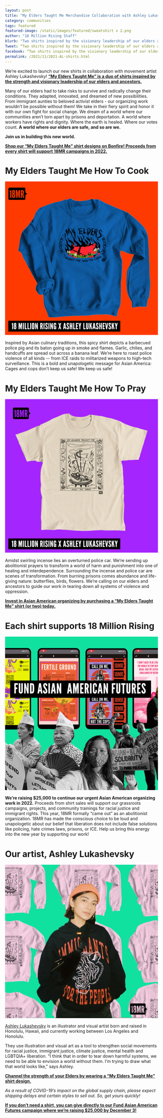 ```yaml
---
layout: post
title: "My Elders Taught Me Merchandise Collaboration with Ashley Lukashevsky"
category: communities
tags: featured
featured-image: /static/images/featured/sweatshirt v 2.png
author: "18 Million Rising Staff"
blurb: "Two shirts inspired by the visionary leadership of our elders and ancestors."
Tweet: “Two shirts inspired by the visionary leadership of our elders and ancestors.”
facebook: “Two shirts inspired by the visionary leadership of our elders and ancestors.”
permalink: /2021/11/2021-AL-shirts.html
---
```



We’re excited to launch our new shirts in collaboration with movement artist Ashley Lukashevsky! **[“My Elders Taught Me” is a duo of shirts inspired by the strength and visionary leadership of our elders and ancestors.](https://www.bonfire.com/store/18-million-rising/)**

Many of our elders had to take risks to survive and radically change their conditions. They adapted, innovated, and dreamed of new possibilities. From immigrant aunties to beloved activist elders - our organizing work wouldn’t be possible without them!
We take in their fiery spirit and honor it with our own fight for social change. We dream of a world where our communities aren’t torn apart by prisons and deportation. A world where workers have rights and dignity. Where the earth is healed. Where our votes count. **A world where our elders are safe, and so are we.**

**Join us in building this new world.**

**[Shop our “My Elders Taught Me” shirt designs on Bonfire! Proceeds from every shirt will support 18MR campaigns in 2022.](https://www.bonfire.com/store/18-million-rising/)**

<h1>My Elders Taught Me How To Cook</h1>

<a href="https://www.bonfire.com/store/18-million-rising/"><img src= "/static/images/featured/sweatshirt 1_.png"></a>

Inspired by Asian culinary traditions, this spicy shirt depicts a barbecued police pig and its baton going up in smoke and flames.
Garlic, chilies, and handcuffs are spread out across a banana leaf. We’re here to roast police violence of all kinds -- from ICE raids to militarized weapons to high-tech surveillance.
This is a bold and unapologetic message for Asian America: Cages and cops don’t keep us safe! We keep us safe!


<h1>My Elders Taught Me How To Pray</h1>

<a href="https://www.bonfire.com/store/18-million-rising/"><img src= "/static/images/featured/shirt_sand_purple.png"></a>

Amidst swirling incense lies an overturned police car. We’re sending up abolitionist prayers to transform a world of harm and punishment into one of healing and interdependence.
Surrounding the incense and police car are scenes of transformation. From burning prisons comes abundance and life-giving nature: butterflies, birds, flowers. We’re calling on our elders and ancestors to guide our work in tearing down all systems of violence and oppression. 

**[Invest in Asian American organizing by purchasing a “My Elders Taught Me” shirt (or two) today.](https://www.bonfire.com/store/18-million-rising/)**

<h1>Each shirt supports 18 Million Rising</h1>

<a href="https://www.bonfire.com/store/18-million-rising/"><img src= "/static/images/featured/general fundraiser green ig.png"></a>

**We’re raising $25,000 to continue our urgent Asian American organizing work in 2022.** Proceeds from shirt sales will support our grassroots campaigns, projects, and community trainings for racial justice and immigrant rights. 
This year, 18MR formally “came out” as an abolitionist organization. 18MR has made the conscious choice to be loud and unapologetic about our belief that liberation does not include false solutions like policing, hate crimes laws, prisons, or ICE. Help us bring this energy into the new year by supporting our work!

<h1>Our artist, Ashley Lukashevsky</h1>

<a href="https://www.bonfire.com/store/18-million-rising/"><img src= '/static/images/featured/artist.png'></a> 

[Ashley Lukashevsky](http://www.ashleylukashevsky.com/) is an illustrator and visual artist born and raised in Honolulu, Hawaii, and currently working between Los Angeles and Honolulu.

They use illustration and visual art as a tool to strengthen social movements for racial justice, immigrant justice, climate justice, mental health and LGBTQIA+ liberation. "I think that in order to tear down harmful systems, we need to be able to envision a world without them. I’m trying to draw what that world looks like," says Ashley.

**[Channel the strength of your Elders by wearing a “My Elders Taught Me” shirt design.](https://www.bonfire.com/store/18-million-rising/)**

<i>As a result of COVID-19’s impact on the global supply chain, please expect shipping delays and certain styles to sell out. So, get yours quickly!</i>

<b>[If you don’t need a shirt, you can give directly to our Fund Asian American Futures campaign where we’re raising $25,000 by December 3!](https://action.18mr.org/fund-asian-futures/)</b>

